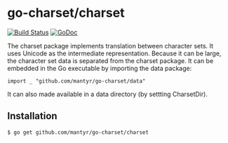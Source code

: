 # go-charset/charset

[![Build Status](https://travis-ci.org/mantyr/go-charset/charset.svg?branch=master)](https://travis-ci.org/mantyr/go-charset/charset/) [![GoDoc](https://godoc.org/github.com/mantyr/go-charset/charset?status.png)](http://godoc.org/github.com/mantyr/go-charset/charset/)

The charset package implements translation between character sets. It uses Unicode as the intermediate representation. Because it can be large, the character set data is separated from the charset package. It can be embedded in the Go executable by importing the data package:

    import _ "github.com/mantyr/go-charset/data"

It can also made available in a data directory (by settting CharsetDir).


## Installation

    $ go get github.com/mantyr/go-charset/charset


[mantyr]: https://github.com/mantyr
